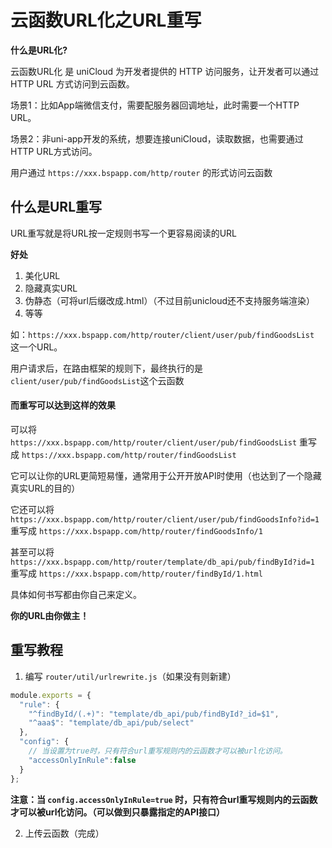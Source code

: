 # 云函数URL化之URL重写

**什么是URL化?**

云函数URL化 是 uniCloud 为开发者提供的 HTTP 访问服务，让开发者可以通过 HTTP URL 方式访问到云函数。

场景1：比如App端微信支付，需要配服务器回调地址，此时需要一个HTTP URL。

场景2：非uni-app开发的系统，想要连接uniCloud，读取数据，也需要通过HTTP URL方式访问。

用户通过 `https://xxx.bspapp.com/http/router` 的形式访问云函数

## 什么是URL重写

URL重写就是将URL按一定规则书写一个更容易阅读的URL

**好处**

1. 美化URL
2. 隐藏真实URL
3. 伪静态（可将url后缀改成.html）（不过目前unicloud还不支持服务端渲染）
4. 等等

如：`https://xxx.bspapp.com/http/router/client/user/pub/findGoodsList` 这一个URL。

用户请求后，在路由框架的规则下，最终执行的是`client/user/pub/findGoodsList`这个云函数

#### 而重写可以达到这样的效果

可以将  `https://xxx.bspapp.com/http/router/client/user/pub/findGoodsList` 
重写成  `https://xxx.bspapp.com/http/router/findGoodsList`

它可以让你的URL更简短易懂，通常用于公开开放API时使用（也达到了一个隐藏真实URL的目的）

它还可以将  `https://xxx.bspapp.com/http/router/client/user/pub/findGoodsInfo?id=1`
重写成  `https://xxx.bspapp.com/http/router/findGoodsInfo/1`

甚至可以将 `https://xxx.bspapp.com/http/router/template/db_api/pub/findById?id=1`
重写成 `https://xxx.bspapp.com/http/router/findById/1.html`

具体如何书写都由你自己来定义。

**你的URL由你做主！**

## 重写教程

1. 编写 `router/util/urlrewrite.js`（如果没有则新建）

```js
module.exports = {
  "rule": {
    "^findById/(.+)": "template/db_api/pub/findById?_id=$1",
    "^aaa$": "template/db_api/pub/select"
  },
  "config": {
    // 当设置为true时，只有符合url重写规则内的云函数才可以被url化访问。
    "accessOnlyInRule":false
  }
};
```

**注意：当 `config.accessOnlyInRule=true` 时，只有符合url重写规则内的云函数才可以被url化访问。（可以做到只暴露指定的API接口）**

2. 上传云函数（完成）


 
